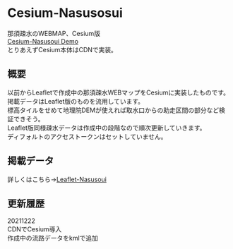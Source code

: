 # Cesium-Nasusosui

那須疎水のWEBMAP、Cesium版  
[Cesium-Nasusoui Demo](https://magn01ia.github.io/Cesium-Nasusosui/)  
とりあえずCesium本体はCDNで実装。  

## 概要  
以前からLeafletで作成中の那須疎水WEBマップをCesiumに実装したものです。  
掲載データはLeaflet版のものを流用しています。  
標高タイルをせめて地理院DEMが使えれば取水口からの助走区間の部分など検証できそう。  
Leaflet版同様疎水データは作成中の段階なので順次更新していきます。  
ディフォルトのアクセストークンはセットしていません。

## 掲載データ  
詳しくはこちら→[Leaflet-Nasusoui](https://github.com/magn01ia/Leaflet_Test)

## 更新履歴
20211222  
CDNでCesium導入  
作成中の流路データをkmlで追加
